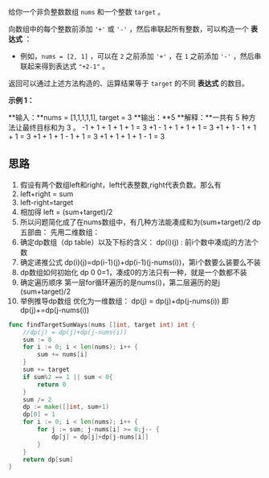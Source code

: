 给你一个非负整数数组 `nums` 和一个整数 `target` 。

向数组中的每个整数前添加 `'+'` 或 `'-'` ，然后串联起所有整数，可以构造一个 **表达式** ：

- 例如，`nums = [2, 1]` ，可以在 `2` 之前添加 `'+'` ，在 `1` 之前添加 `'-'` ，然后串联起来得到表达式 `"+2-1"` 。

返回可以通过上述方法构造的、运算结果等于 `target` 的不同 **表达式** 的数目。

**示例 1：**

**输入：**nums = [1,1,1,1,1], target = 3
**输出：**5
**解释：**一共有 5 种方法让最终目标和为 3 。
-1 + 1 + 1 + 1 + 1 = 3
+1 - 1 + 1 + 1 + 1 = 3
+1 + 1 - 1 + 1 + 1 = 3
+1 + 1 + 1 - 1 + 1 = 3
+1 + 1 + 1 + 1 - 1 = 3


## 思路
1. 假设有两个数组left和right，left代表整数,right代表负数。那么有
2. left+right = sum
3. left-right=target
4. 相加得 left = (sum+target)/2
5. 所以问题简化成了在nums数组中，有几种方法能凑成和为(sum+target)/2
dp五部曲：
先用二维数组：
1. 确定dp数组（dp table）以及下标的含义： dp(i)(j) : 前i个数中凑成j的方法个数
2. 确定递推公式 dp(i)(j)=dp(i-1)(j)+dp(i-1)(j-nums(i))，第i个数要么装要么不装
3. dp数组如何初始化  dp 0 0=1，凑成0的方法只有一种，就是一个数都不装
4. 确定遍历顺序 第一层for循环遍历的是nums(i)，第二层遍历的是j (sum+target)/2
5. 举例推导dp数组
优化为一维数组：
	dp(j) = dp(j)+dp(j-nums(i)) 即 dp(j)+=dp(j-nums(i))

```go
func findTargetSumWays(nums []int, target int) int {
	//dp(j) = dp(j)+dp(j-nums(i))
	sum := 0
	for i := 0; i < len(nums); i++ {
		sum += nums[i]
	}
	sum += target
	if sum%2 == 1 || sum < 0{
		return 0
	}
	sum /= 2
	dp := make([]int, sum+1)
	dp[0] = 1
	for i := 0; i < len(nums); i++ {
		for j := sum; j-nums[i] >= 0;j-- {
			dp[j] = dp[j]+dp[j-nums[i]]
		}
	}
	return dp[sum]
}
```